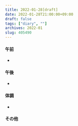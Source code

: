 ```yaml
---
title: 2022-01-28[draft]
date: 2022-01-28T21:00:00+09:00
draft: false
tags: ["diary", ""]
archives: 2022-01
slug: 405490
---
```

#### 午前
- 
#### 午後
- 
#### 体調
- 
#### その他
